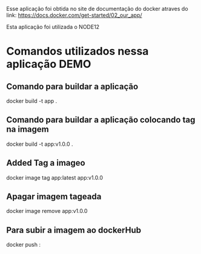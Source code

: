 Esse aplicação foi obtida no site de documentação do docker atraves do link: https://docs.docker.com/get-started/02_our_app/

Esta aplicação foi utilizada o NODE12

# Comandos utilizados nessa aplicação DEMO

## Comando para buildar a aplicação
docker build -t app .

## Comando para buildar a aplicação colocando tag na imagem
docker build -t app:v1.0.0 .

## Added Tag a imageo
docker image tag app:latest app:v1.0.0

## Apagar imagem tageada
docker image remove app:v1.0.0    

## Para subir a imagem ao dockerHub
docker push <NOME DO REPOSITORIO>:<TAG VERSION>
